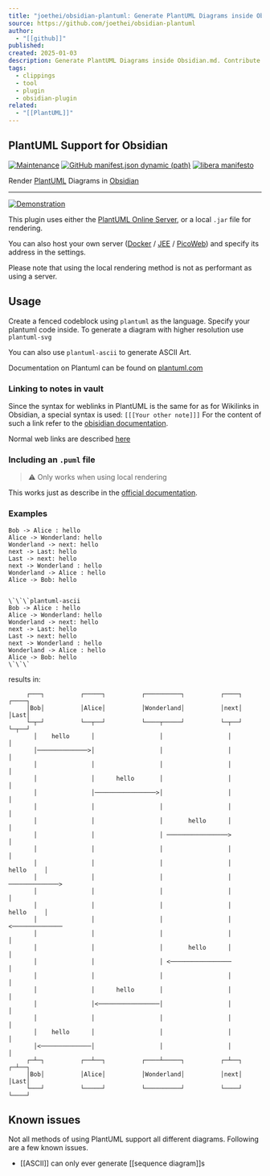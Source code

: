 ```yaml
---
title: "joethei/obsidian-plantuml: Generate PlantUML Diagrams inside Obsidian.md"
source: https://github.com/joethei/obsidian-plantuml
author:
  - "[[github]]"
published: 
created: 2025-01-03
description: Generate PlantUML Diagrams inside Obsidian.md. Contribute to joethei/obsidian-plantuml development by creating an account on GitHub.
tags:
  - clippings
  - tool
  - plugin
  - obsidian-plugin
related:
  - "[[PlantUML]]"
---
```

## PlantUML Support for Obsidian

[![Maintenance](https://camo.githubusercontent.com/0c5216738e4616d93a89ef9969dbbb2ef5ecf2ed70044d6a1f6e8c3380958f2c/68747470733a2f2f696d672e736869656c64732e696f2f6d61696e74656e616e63652f7965732f32303234)](https://camo.githubusercontent.com/0c5216738e4616d93a89ef9969dbbb2ef5ecf2ed70044d6a1f6e8c3380958f2c/68747470733a2f2f696d672e736869656c64732e696f2f6d61696e74656e616e63652f7965732f32303234) [![GitHub manifest.json dynamic (path)](https://camo.githubusercontent.com/b2b34076f79ad49fdcb6dc9104fbe48f4f326e6a6a485c7d2b9b451aef3a9152/68747470733a2f2f696d672e736869656c64732e696f2f6769746875622f6d616e69666573742d6a736f6e2f6d696e41707056657273696f6e2f6a6f65746865692f6f6273696469616e2d706c616e74756d6c3f6c6162656c3d6c6f77657374253230737570706f7274656425323061707025323076657273696f6e)](https://camo.githubusercontent.com/b2b34076f79ad49fdcb6dc9104fbe48f4f326e6a6a485c7d2b9b451aef3a9152/68747470733a2f2f696d672e736869656c64732e696f2f6769746875622f6d616e69666573742d6a736f6e2f6d696e41707056657273696f6e2f6a6f65746865692f6f6273696469616e2d706c616e74756d6c3f6c6162656c3d6c6f77657374253230737570706f7274656425323061707025323076657273696f6e) [![libera manifesto](https://camo.githubusercontent.com/08fba251e5f3978248d098e9212cd8cbeac1974d7d9e0275701d097009b358fa/68747470733a2f2f696d672e736869656c64732e696f2f62616467652f6c69626572612d6d616e69666573746f2d6c69676874677265792e737667)](https://liberamanifesto.com/)

Render [PlantUML](https://plantuml.com/) Diagrams in [Obsidian](https://obsidian.md/)

---

[![Demonstration](https://camo.githubusercontent.com/4c44eccaa255660fa2fccc37c51a38afe653cece9ffb4646a466b7df6ab143ef/68747470733a2f2f692e6a6f65746865692e73706163652f633543567030615836682e676966)](https://camo.githubusercontent.com/4c44eccaa255660fa2fccc37c51a38afe653cece9ffb4646a466b7df6ab143ef/68747470733a2f2f692e6a6f65746865692e73706163652f633543567030615836682e676966)

This plugin uses either the [PlantUML Online Server](https://plantuml.com/server), or a local `.jar` file for rendering.

You can also host your own server ([Docker](https://hub.docker.com/r/plantuml/plantuml-server) / [JEE](https://plantuml.com/de/server) / [PicoWeb](https://plantuml.com/de/picoweb)) and specify its address in the settings.

Please note that using the local rendering method is not as performant as using a server.

## Usage

Create a fenced codeblock using `plantuml` as the language. Specify your plantuml code inside. To generate a diagram with higher resolution use `plantuml-svg`

You can also use `plantuml-ascii` to generate ASCII Art.

Documentation on Plantuml can be found on [plantuml.com](https://plantuml.com/)

### Linking to notes in vault

Since the syntax for weblinks in PlantUML is the same for as for Wikilinks in Obsidian, a special syntax is used: `[[[Your other note]]]` For the content of such a link refer to the [obisidian documentation](https://help.obsidian.md/How+to/Internal+link).

Normal web links are described [here](https://plantuml.com/de/link)

### Including an `.puml` file

> ⚠️ Only works when using local rendering

This works just as describe in the [official documentation](https://plantuml.com/de/preprocessing#393335a6fd28a804).

### Examples

```plantuml-ascii
Bob -> Alice : hello
Alice -> Wonderland: hello
Wonderland -> next: hello
next -> Last: hello
Last -> next: hello
next -> Wonderland : hello
Wonderland -> Alice : hello
Alice -> Bob: hello
```


```

\`\`\`plantuml-ascii
Bob -> Alice : hello
Alice -> Wonderland: hello
Wonderland -> next: hello
next -> Last: hello
Last -> next: hello
next -> Wonderland : hello
Wonderland -> Alice : hello
Alice -> Bob: hello
\`\`\`
```

results in:

```
     ┌───┐          ┌─────┐          ┌──────────┐          ┌────┐          ┌────┐
     │Bob│          │Alice│          │Wonderland│          │next│          │Last│
     └─┬─┘          └──┬──┘          └────┬─────┘          └─┬──┘          └─┬──┘
       │    hello      │                  │                  │               │   
       │──────────────>│                  │                  │               │   
       │               │                  │                  │               │   
       │               │      hello       │                  │               │   
       │               │─────────────────>│                  │               │   
       │               │                  │                  │               │   
       │               │                  │       hello      │               │   
       │               │                  │ ─────────────────>               │   
       │               │                  │                  │               │   
       │               │                  │                  │     hello     │   
       │               │                  │                  │ ──────────────>   
       │               │                  │                  │               │   
       │               │                  │                  │     hello     │   
       │               │                  │                  │ <──────────────   
       │               │                  │                  │               │   
       │               │                  │       hello      │               │   
       │               │                  │ <─────────────────               │   
       │               │                  │                  │               │   
       │               │      hello       │                  │               │   
       │               │<─────────────────│                  │               │   
       │               │                  │                  │               │   
       │    hello      │                  │                  │               │   
       │<──────────────│                  │                  │               │   
     ┌─┴─┐          ┌──┴──┐          ┌────┴─────┐          ┌─┴──┐          ┌─┴──┐
     │Bob│          │Alice│          │Wonderland│          │next│          │Last│
     └───┘          └─────┘          └──────────┘          └────┘          └────┘
```

## Known issues

Not all methods of using PlantUML support all different diagrams. Following are a few known issues.
- [[ASCII]] can only ever generate [[sequence diagram]]s
